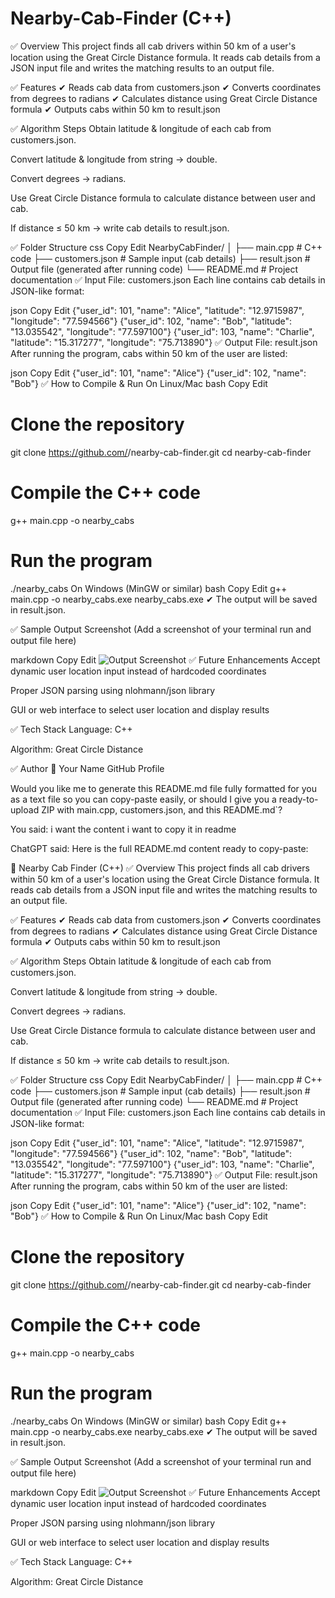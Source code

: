 # Nearby-Cab-Finder (C++)
✅ Overview
This project finds all cab drivers within 50 km of a user's location using the Great Circle Distance formula.
It reads cab details from a JSON input file and writes the matching results to an output file.

✅ Features
✔ Reads cab data from customers.json
✔ Converts coordinates from degrees to radians
✔ Calculates distance using Great Circle Distance formula
✔ Outputs cabs within 50 km to result.json

✅ Algorithm Steps
Obtain latitude & longitude of each cab from customers.json.

Convert latitude & longitude from string → double.

Convert degrees → radians.

Use Great Circle Distance formula to calculate distance between user and cab.

If distance ≤ 50 km → write cab details to result.json.

✅ Folder Structure
css
Copy
Edit
NearbyCabFinder/
│
├── main.cpp          # C++ code
├── customers.json    # Sample input (cab details)
├── result.json       # Output file (generated after running code)
└── README.md         # Project documentation
✅ Input File: customers.json
Each line contains cab details in JSON-like format:

json
Copy
Edit
{"user_id": 101, "name": "Alice", "latitude": "12.9715987", "longitude": "77.594566"}
{"user_id": 102, "name": "Bob", "latitude": "13.035542", "longitude": "77.597100"}
{"user_id": 103, "name": "Charlie", "latitude": "15.317277", "longitude": "75.713890"}
✅ Output File: result.json
After running the program, cabs within 50 km of the user are listed:

json
Copy
Edit
{"user_id": 101, "name": "Alice"}
{"user_id": 102, "name": "Bob"}
✅ How to Compile & Run
On Linux/Mac
bash
Copy
Edit
# Clone the repository
git clone https://github.com/<your-username>/nearby-cab-finder.git
cd nearby-cab-finder

# Compile the C++ code
g++ main.cpp -o nearby_cabs

# Run the program
./nearby_cabs
On Windows (MinGW or similar)
bash
Copy
Edit
g++ main.cpp -o nearby_cabs.exe
nearby_cabs.exe
✔ The output will be saved in result.json.

✅ Sample Output Screenshot
(Add a screenshot of your terminal run and output file here)

markdown
Copy
Edit
![Output Screenshot](screenshot.png)
✅ Future Enhancements
Accept dynamic user location input instead of hardcoded coordinates

Proper JSON parsing using nlohmann/json library

GUI or web interface to select user location and display results

✅ Tech Stack
Language: C++

Algorithm: Great Circle Distance

✅ Author
👤 Your Name
GitHub Profile

Would you like me to generate this README.md file fully formatted for you as a text file so you can copy-paste easily, or should I give you a ready-to-upload ZIP with main.cpp, customers.json, and this README.md`?








You said:
i want the content i want to copy it in readme


ChatGPT said:
Here is the full README.md content ready to copy-paste:

🚖 Nearby Cab Finder (C++)
✅ Overview
This project finds all cab drivers within 50 km of a user's location using the Great Circle Distance formula.
It reads cab details from a JSON input file and writes the matching results to an output file.

✅ Features
✔ Reads cab data from customers.json
✔ Converts coordinates from degrees to radians
✔ Calculates distance using Great Circle Distance formula
✔ Outputs cabs within 50 km to result.json

✅ Algorithm Steps
Obtain latitude & longitude of each cab from customers.json.

Convert latitude & longitude from string → double.

Convert degrees → radians.

Use Great Circle Distance formula to calculate distance between user and cab.

If distance ≤ 50 km → write cab details to result.json.

✅ Folder Structure
css
Copy
Edit
NearbyCabFinder/
│
├── main.cpp          # C++ code
├── customers.json    # Sample input (cab details)
├── result.json       # Output file (generated after running code)
└── README.md         # Project documentation
✅ Input File: customers.json
Each line contains cab details in JSON-like format:

json
Copy
Edit
{"user_id": 101, "name": "Alice", "latitude": "12.9715987", "longitude": "77.594566"}
{"user_id": 102, "name": "Bob", "latitude": "13.035542", "longitude": "77.597100"}
{"user_id": 103, "name": "Charlie", "latitude": "15.317277", "longitude": "75.713890"}
✅ Output File: result.json
After running the program, cabs within 50 km of the user are listed:

json
Copy
Edit
{"user_id": 101, "name": "Alice"}
{"user_id": 102, "name": "Bob"}
✅ How to Compile & Run
On Linux/Mac
bash
Copy
Edit
# Clone the repository
git clone https://github.com/<your-username>/nearby-cab-finder.git
cd nearby-cab-finder

# Compile the C++ code
g++ main.cpp -o nearby_cabs

# Run the program
./nearby_cabs
On Windows (MinGW or similar)
bash
Copy
Edit
g++ main.cpp -o nearby_cabs.exe
nearby_cabs.exe
✔ The output will be saved in result.json.

✅ Sample Output Screenshot
(Add a screenshot of your terminal run and output file here)

markdown
Copy
Edit
![Output Screenshot](screenshot.png)
✅ Future Enhancements
Accept dynamic user location input instead of hardcoded coordinates

Proper JSON parsing using nlohmann/json library

GUI or web interface to select user location and display results

✅ Tech Stack
Language: C++

Algorithm: Great Circle Distance
